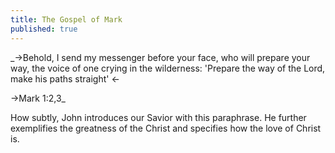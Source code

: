 ```yaml
---
title: The Gospel of Mark
published: true
---
```


_->Behold, I send my messenger before your face, who will prepare your way, the voice of one crying in the wilderness: 'Prepare the way of the Lord, make his paths straight' <-

->Mark 1:2,3_

How subtly, John introduces our Savior with this paraphrase. He further exemplifies the greatness of the Christ and specifies how the love of Christ is.
